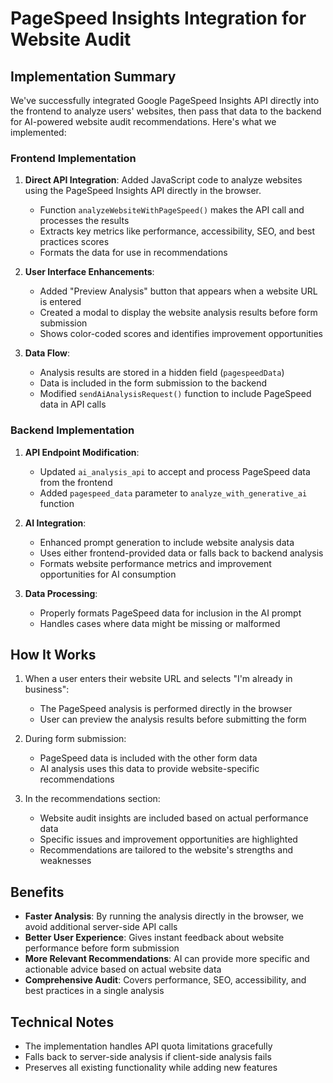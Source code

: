 # PageSpeed Insights Integration for Website Audit

## Implementation Summary

We've successfully integrated Google PageSpeed Insights API directly into the frontend to analyze users' websites, then pass that data to the backend for AI-powered website audit recommendations. Here's what we implemented:

### Frontend Implementation

1. **Direct API Integration**: Added JavaScript code to analyze websites using the PageSpeed Insights API directly in the browser.
   - Function `analyzeWebsiteWithPageSpeed()` makes the API call and processes the results
   - Extracts key metrics like performance, accessibility, SEO, and best practices scores
   - Formats the data for use in recommendations

2. **User Interface Enhancements**:
   - Added "Preview Analysis" button that appears when a website URL is entered
   - Created a modal to display the website analysis results before form submission
   - Shows color-coded scores and identifies improvement opportunities

3. **Data Flow**:
   - Analysis results are stored in a hidden field (`pagespeedData`)
   - Data is included in the form submission to the backend
   - Modified `sendAiAnalysisRequest()` function to include PageSpeed data in API calls

### Backend Implementation

1. **API Endpoint Modification**:
   - Updated `ai_analysis_api` to accept and process PageSpeed data from the frontend
   - Added `pagespeed_data` parameter to `analyze_with_generative_ai` function

2. **AI Integration**:
   - Enhanced prompt generation to include website analysis data
   - Uses either frontend-provided data or falls back to backend analysis
   - Formats website performance metrics and improvement opportunities for AI consumption

3. **Data Processing**:
   - Properly formats PageSpeed data for inclusion in the AI prompt
   - Handles cases where data might be missing or malformed

## How It Works

1. When a user enters their website URL and selects "I'm already in business":
   - The PageSpeed analysis is performed directly in the browser
   - User can preview the analysis results before submitting the form
   
2. During form submission:
   - PageSpeed data is included with the other form data
   - AI analysis uses this data to provide website-specific recommendations
   
3. In the recommendations section:
   - Website audit insights are included based on actual performance data
   - Specific issues and improvement opportunities are highlighted
   - Recommendations are tailored to the website's strengths and weaknesses

## Benefits

- **Faster Analysis**: By running the analysis directly in the browser, we avoid additional server-side API calls
- **Better User Experience**: Gives instant feedback about website performance before form submission
- **More Relevant Recommendations**: AI can provide more specific and actionable advice based on actual website data
- **Comprehensive Audit**: Covers performance, SEO, accessibility, and best practices in a single analysis

## Technical Notes

- The implementation handles API quota limitations gracefully
- Falls back to server-side analysis if client-side analysis fails
- Preserves all existing functionality while adding new features 